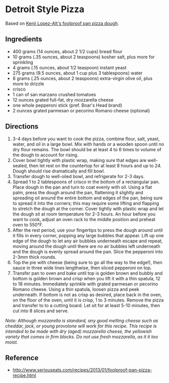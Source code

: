 # Detroit Style Pizza

Based on [Kenji Lopez-Alt's foolproof pan pizza dough](http://www.seriouseats.com/recipes/2013/01/foolproof-pan-pizza-recipe.html).

## Ingredients
* 400 grams (14 ounces, about 2 1/2 cups) bread flour
* 10 grams (.35 ounces, about 2 teaspoons) kosher salt, plus more for sprinkling
* 4 grams (.15 ounces, about 1/2 teaspoon) instant yeast
* 275 grams (9.5 ounces, about 1 cup plus 3 tablespoons) water
* 8 grams (.25 ounces, about 2 teaspoons) extra-virgin olive oil, plus more to drizzle
* crisco
* 1 can of san marzano crushed tomatoes
* 12 ounces grated full-fat, dry mozzarella cheese
* one whole pepperoni stick (pref. Boar's Head brand)
* 2 ounces grated parmesan or pecorino Romano cheese (optional)

## Directions
1. 3-4 days before you want to cook the pizza, combine flour, salt, yeast, water, and oil in a large bowl. Mix with hands or a wooden spoon until no dry flour remains. The bowl should be at least 4 to 6 times to volume of the dough to account for rising.
2. Cover bowl tightly with plastic wrap, making sure that edges are well-sealed, then let rest on the countertop for at least 8 hours and up to 24. Dough should rise dramatically and fill bowl.
3. Transfer dough to well-oiled bowl, and refrigerate for 2-3 days.
4. Spread 1 to 2 tablespoons of crisco in the bottom of a rectangular pan. Place dough in the pan and turn to coat evenly with oil. Using a flat palm, press the dough around the pan, flattening it slightly and spreading oil around the entire bottom and edges of the pan, being sure to spread it into the corners; this may require some lifting and flapping to stretch the dough at the corner. Cover tightly with plastic wrap and let the dough sit at room temperature for 2-3 hours. An hour before you want to cook, adjust an oven rack to the middle position and preheat oven to 550°F.
5. After the rest period, use your fingertips to press the dough around until it fills in every corner, popping any large bubbles that appear. Lift up one edge of the dough to let any air bubbles underneath escape and repeat, moving around the dough until there are no air bubbles left underneath and the dough is evenly spread around the pan. Slice the pepperoni into 2-3mm thick rounds.
6. Top the pie with cheese (being sure to go all the way to the edge!), then sauce in three wide lines lengthwise, then sliced pepperoni on top. 
7. Transfer pan to oven and bake until top is golden brown and bubbly and bottom is golden brown and crisp when you lift it with a thin spatula, 12 to 18 minutes. Immediately sprinkle with grated parmesan or pecorino Romano cheese. Using a thin spatula, loosen pizza and peek underneath. If bottom is not as crisp as desired, place back in the oven, on the floor of the oven, until it is crisp, 1 to 3 minutes. Remove the pizza and transfer to to a cutting board. Let sit for at least 5-10 minutes, then cut into 8 slices and serve.

*Note: Although mozzarella is standard, any good melting cheese such as cheddar, jack, or young provolone will work for this recipe. This recipe is intended to be made with dry (aged) mozzarella cheese, the yellowish variety that comes in firm blocks. Do not use fresh mozzarella, as it it too moist.*

## Reference
* http://www.seriouseats.com/recipes/2013/01/foolproof-pan-pizza-recipe.html
